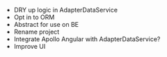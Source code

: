 * DRY up logic in AdapterDataService
* Opt in to ORM
* Abstract for use on BE
* Rename project
* Integrate Apollo Angular with AdapterDataService?
* Improve UI
